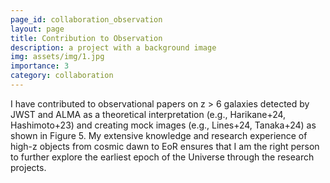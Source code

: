 ```yaml
---
page_id: collaboration_observation
layout: page
title: Contribution to Observation
description: a project with a background image
img: assets/img/1.jpg
importance: 3
category: collaboration
---
```


I have contributed to observational papers on z > 6 galaxies detected by JWST and ALMA as a theoretical interpretation (e.g., Harikane+24, Hashimoto+23) and creating mock images (e.g., Lines+24, Tanaka+24) as shown in Figure 5. My extensive knowledge and research experience of high-z objects from cosmic dawn to EoR ensures that I am the right person to further explore the earliest epoch of the Universe through the research projects.
